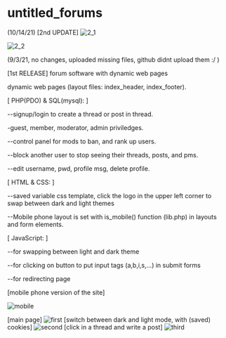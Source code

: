 # untitled_forums
(10/14/21) [2nd UPDATE]
![2_1](https://user-images.githubusercontent.com/73267302/133365684-c3b2924e-9767-4096-acaa-1b4efb716969.png)

![2_2](https://user-images.githubusercontent.com/73267302/133365707-e93ed468-87b3-42f6-9878-8135a2d93adf.png)

(9/3/21, no changes, uploaded missing files, github didnt upload them :/ )

[1st RELEASE]
forum software with dynamic web pages

dynamic web pages (layout files: index_header, index_footer).

[ PHP(PDO) & SQL(mysql): ]

--signup/login to create a thread or post in thread.

-guest, member, moderator, admin priviledges.

--control panel for mods to ban, and rank up users.

--block another user to stop seeing their threads, posts, and pms.

--edit username, pwd, profile msg, delete profile.

[ HTML & CSS: ]

--saved variable css template, click the logo in the upper left corner to swap between dark and light themes

--Mobile phone layout is set with is_mobile() function (lib.php) in layouts and form elements.

[ JavaScript: ]

--for swapping between light and dark theme

--for clicking on button to put input tags (a,b,i,s,...) in submit forms

--for redirecting page

[mobile phone version of the site]


![mobile](https://user-images.githubusercontent.com/73267302/125153834-7270cf00-e124-11eb-857b-084b47a0c2b8.png)


[main page]
![first](https://user-images.githubusercontent.com/73267302/125153744-e52d7a80-e123-11eb-87ec-1bd58ad1ac09.png)
[switch between dark and light mode, with (saved) cookies]
![second](https://user-images.githubusercontent.com/73267302/125153748-eb235b80-e123-11eb-80b5-a046ab489796.png)
[click in a thread and write a post]
![third](https://user-images.githubusercontent.com/73267302/125153756-f6768700-e123-11eb-893e-64f890797937.png)
